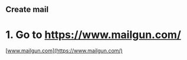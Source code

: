 Create mail
-----------

# 1. Go to https://www.mailgun.com/
[www.mailgun.com](https://www.mailgun.com/)
